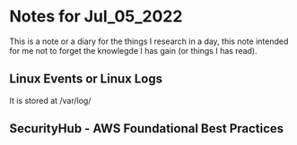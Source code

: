 # Notes for Jul_05_2022

This is a note or a diary for the things I research in a day, this note intended for me not to forget the knowlegde I has gain (or things I has read).

## Linux Events or Linux Logs

It is stored at /var/log/


## SecurityHub - AWS Foundational Best Practices
 